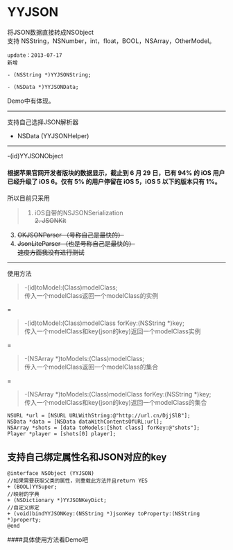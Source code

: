 YYJSON
======

将JSON数据直接转成NSObject  
支持 NSString，NSNumber，int，float，BOOL，NSArray，OtherModel。  

	update：2013-07-17
	新增 

	- (NSString *)YYJSONString;

	- (NSData *)YYJSONData;
	

Demo中有体现。

***
支持自己选择JSON解析器

-  NSData (YYJSONHelper)
------
 -(id)YYJSONObject
####	根据苹果官网开发者版块的数据显示，截止到 6 月 29 日，已有 94% 的 iOS 用户已经升级了 iOS 6。仅有 5% 的用户停留在 iOS 5，iOS 5 以下的版本只有 1%。  
所以目前只采用
>1. iOS自带的NSJSONSerialization  
<strike> 2.  JSONKit  
3.  OKJSONParser （号称自己是最快的）  
4. JsonLiteParser （也是号称自己是最快的）  
速度方面我没有进行测试</strike>

***
使用方法
> -(id)toModel:(Class)modelClass;   
传入一个modelClass返回一个modelClass的实例

=

>-(id)toModel:(Class)modelClass forKey:(NSString *)key;   
传入一个modelClass和key(json的key)返回一个modelClass实例

=

> -(NSArray *)toModels:(Class)modelClass;  
传入一个modelClass返回一个modelClass的集合

=

> -(NSArray *)toModels:(Class)modelClass forKey:(NSString *)key;  
传入一个modelClass和key(json的key)返回一个modelClass的集合

	NSURL *url = [NSURL URLWithString:@"http://url.cn/DjjSlB"];  
	NSData *data = [NSData dataWithContentsOfURL:url];  
	NSArray *shots = [data toModels:[Shot class] forKey:@"shots"];  
	Player *player = [shots[0] player];
	

支持自己绑定属性名和JSON对应的key
---------
	@interface NSObject (YYJSON)
	//如果需要获取父类的属性，则重载此方法并且return YES
	+ (BOOL)YYSuper;
	//映射的字典
	+ (NSDictionary *)YYJSONKeyDict;
	//自定义绑定 
	+ (void)bindYYJSONKey:(NSString *)jsonKey toProperty:(NSString *)property;
	@end
	
####具体使用方法看Demo吧